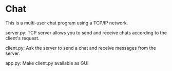 # Chat

This is a multi-user chat program using a TCP/IP network.


server.py: TCP server allows you to send and receive chats according to the client's request.

client.py: Ask the server to send a chat and receive messages from the server.

app.py: Make client.py available as GUI
